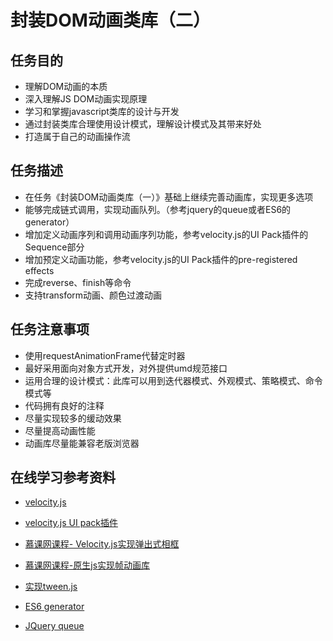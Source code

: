 
# 封装DOM动画类库（二）

## 任务目的
- 理解DOM动画的本质
- 深入理解JS DOM动画实现原理
- 学习和掌握javascript类库的设计与开发
- 通过封装类库合理使用设计模式，理解设计模式及其带来好处
- 打造属于自己的动画操作流
## 任务描述
- 在任务《封装DOM动画类库（一）》基础上继续完善动画库，实现更多选项
- 能够完成链式调用，实现动画队列。（参考jquery的queue或者ES6的generator）
- 增加定义动画序列和调用动画序列功能，参考velocity.js的UI Pack插件的Sequence部分
- 增加预定义动画功能，参考velocity.js的UI Pack插件的pre-registered effects
- 完成reverse、finish等命令
- 支持transform动画、颜色过渡动画
## 任务注意事项
- 使用requestAnimationFrame代替定时器
- 最好采用面向对象方式开发，对外提供umd规范接口
- 运用合理的设计模式：此库可以用到迭代器模式、外观模式、策略模式、命令模式等
- 代码拥有良好的注释
- 尽量实现较多的缓动效果
- 尽量提高动画性能
- 动画库尽量能兼容老版浏览器
## 在线学习参考资料
- [velocity.js][1]
- [velocity.js UI pack插件][2]
- [慕课网课程- Velocity.js实现弹出式相框][3]
- [慕课网课程-原生js实现帧动画库][4]
- [实现tween.js][5]
- [ES6 generator][6]
- [JQuery queue][7]


  [1]: http://velocityjs.org/
  [2]: http://velocityjs.org/#uiPack
  [3]: http://www.imooc.com/learn/471
  [4]: http://www.imooc.com/learn/659
  [5]: http://www.zhangxinxu.com/wordpress/?p=5828
  [6]: http://es6.ruanyifeng.com/#docs/generator
  [7]: http://jquery.cuishifeng.cn/queue.html